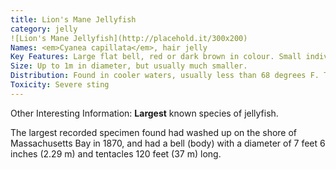 ```yaml
---
title: Lion's Mane Jellyfish
category: jelly
![Lion's Mane Jellyfish](http://placehold.it/300x200)
Names: <em>Cyanea capillata</em>, hair jelly
Key Features: Large flat bell, red or dark brown in colour. Small individuals can have a yellowish colour. Masses of many long tentacles.
Size: Up to 1m in diameter, but usually much smaller.
Distribution: Found in cooler waters, usually less than 68 degrees F. They may be found in the North Atlantic Ocean, including the Gulf of Maine and off the coasts of Europe, and in the Pacific Ocean.
Toxicity: Severe sting
---
```

Other Interesting Information: <strong>Largest</strong> known species of jellyfish. <p>The largest recorded specimen found had washed up on the shore of Massachusetts Bay in 1870, and had a bell (body) with a diameter of 7 feet 6 inches (2.29 m) and tentacles 120 feet (37 m) long.</p>
